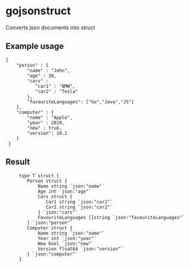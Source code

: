 # gojsonstruct

Converts json documents into struct 

## Example usage 


    {
        "person" : { 
            "name" : "John",
            "age" : 30, 
            "cars" : 
               "car1" : "BMW", 
               "car2" : "Tesla" 
            }, 
            "favouriteLanguages": ["Go","Java","JS"]
        },
        "computer" : {
            "name" : "Apple",
            "year" : 2019,
            "new" : true,
            "version": 10.1
        }
     }

## Result 

         type T struct {
	        Person struct {
		        Name string `json:"name"`
		        Age int `json:"age"`
		        Cars struct {
			       Car1 string `json:"car1"`
			       Car2 string `json:"car2"`
		        } `json:"cars"`
		        FavouriteLanguages []string `json:"favouriteLanguages"`
	        } `json:"person"`
	        Computer struct {
		        Name string `json:"name"`
		        Year int `json:"year"`
		        New bool `json:"new"`
		        Version float64 `json:"version"`
	        } `json:"computer"`
         }
  

